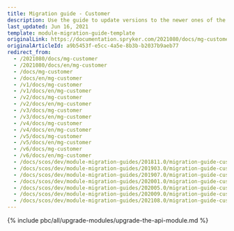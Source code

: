 ```yaml
---
title: Migration guide - Customer
description: Use the guide to update versions to the newer ones of the Customer module.
last_updated: Jun 16, 2021
template: module-migration-guide-template
originalLink: https://documentation.spryker.com/2021080/docs/mg-customer
originalArticleId: a9b5453f-e5cc-4a5e-8b3b-b2037b9aeb77
redirect_from:
  - /2021080/docs/mg-customer
  - /2021080/docs/en/mg-customer
  - /docs/mg-customer
  - /docs/en/mg-customer
  - /v1/docs/mg-customer
  - /v1/docs/en/mg-customer
  - /v2/docs/mg-customer
  - /v2/docs/en/mg-customer
  - /v3/docs/mg-customer
  - /v3/docs/en/mg-customer
  - /v4/docs/mg-customer
  - /v4/docs/en/mg-customer
  - /v5/docs/mg-customer
  - /v5/docs/en/mg-customer
  - /v6/docs/mg-customer
  - /v6/docs/en/mg-customer
  - /docs/scos/dev/module-migration-guides/201811.0/migration-guide-customer.html
  - /docs/scos/dev/module-migration-guides/201903.0/migration-guide-customer.html
  - /docs/scos/dev/module-migration-guides/201907.0/migration-guide-customer.html
  - /docs/scos/dev/module-migration-guides/202001.0/migration-guide-customer.html
  - /docs/scos/dev/module-migration-guides/202005.0/migration-guide-customer.html
  - /docs/scos/dev/module-migration-guides/202009.0/migration-guide-customer.html
  - /docs/scos/dev/module-migration-guides/202108.0/migration-guide-customer.html
---
```


{% include pbc/all/upgrade-modules/upgrade-the-api-module.md %} <!-- To edit, see /_includes/pbc/all/upgrade-modules/upgrade-the-api-module.md -->
